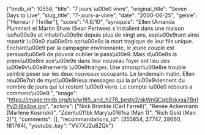 {"tmdb_id": 10558, "title": "7 jours \u00e0 vivre", "original_title": "Seven Days to Live", "slug_title": "7-jours-a-vivre", "date": "2000-06-25", "genre": ["Horreur / Thriller"], "score": "4.6/10", "synopsis": "Ellen (Amanda Plummer) et Martin Shaw (Sean Pertwee) s'installent dans une maison isol\u00e9e et inhabit\u00e9e depuis plus de vingt ans, esp\u00e9rant ainsi repartir \u00e0 z\u00e9ro apr\u00e8s la mort tragique de leur fils unique. Enchant\u00e9 par la campagne environnante, le jeune couple est persuad\u00e9 de pouvoir oublier le pass\u00e9.  Mais d\u00e8s la premi\u00e8re soir\u00e9e dans leur nouveau foyer ont lieu des \u00e9v\u00e9nements \u00e9tranges. Une atmosph\u00e8re trouble semble peser sur les deux nouveaux occupants.  Le lendemain matin, Ellen re\u00e7oit de myst\u00e9rieux messages qui la pr\u00e9viennent du nombre de jours qui lui restent \u00e0 vivre. Le compte \u00e0 rebours a commenc\u00e9.", "image": "https://image.tmdb.org/t/p/w185_and_h278_bestv2/skWnQCqbBskxsa7Bn1PyZHBs4pe.jpg", "actors": ["Nick Brimble (Carl Farrell)", "Renee Ackermann (Marlene Kosinski)", "Zden\u011bk Mary\u0161ka (Man 1)", "Rich Gold (Man 2)"], "comments": [], "recommandations_id": [355854, 27747, 28660, 181764], "youtube_key": "VV7XJ2u8ZQk"}